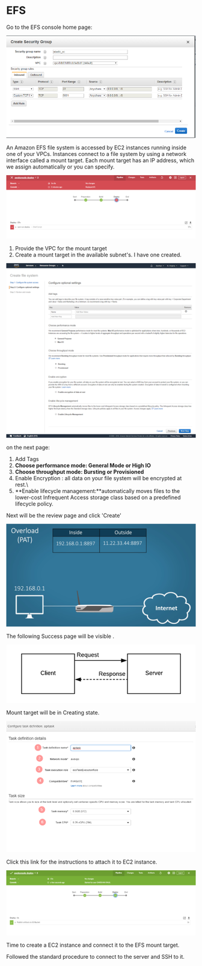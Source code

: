 # EFS

Go to the EFS console home page:

![](../../.gitbook/assets/image%20%2870%29.png)

An Amazon EFS file system is accessed by EC2 instances running inside one of your VPCs. Instances connect to a file system by using a network interface called a mount target. Each mount target has an IP address, which we assign automatically or you can specify.

![](../../.gitbook/assets/image%20%2860%29.png)

1. Provide the VPC for the mount target
2. Create a mount target in the available subnet's. I have one created.

![](../../.gitbook/assets/screencapture-console-aws-amazon-efs-home-2019-04-23-17_37_34.png)

on the next page:

1. Add Tags
2. **Choose performance mode: General Mode or High IO**
3. **Choose throughput mode: Bursting or Provisioned**
4. Enable Encryption : all data on your file system will be encrypted at rest.\
5. **Enable lifecycle management:**automatically moves files to the lower-cost Infrequent Access storage class based on a predefined lifecycle policy.

Next will be the review page and click 'Create' 

![](../../.gitbook/assets/image%20%28148%29.png)

The following Success page will be visible .

![](../../.gitbook/assets/image%20%2826%29.png)

Mount target will be in Creating state.

![](../../.gitbook/assets/image%20%2825%29.png)

Click this link for the instructions to attach it to EC2 instance.

![After a while the mount target will be available.](../../.gitbook/assets/image%20%2829%29.png)

Time to create a EC2 instance and connect it to the EFS mount target.

Followed the standard procedure to connect to the server and SSH to it.





